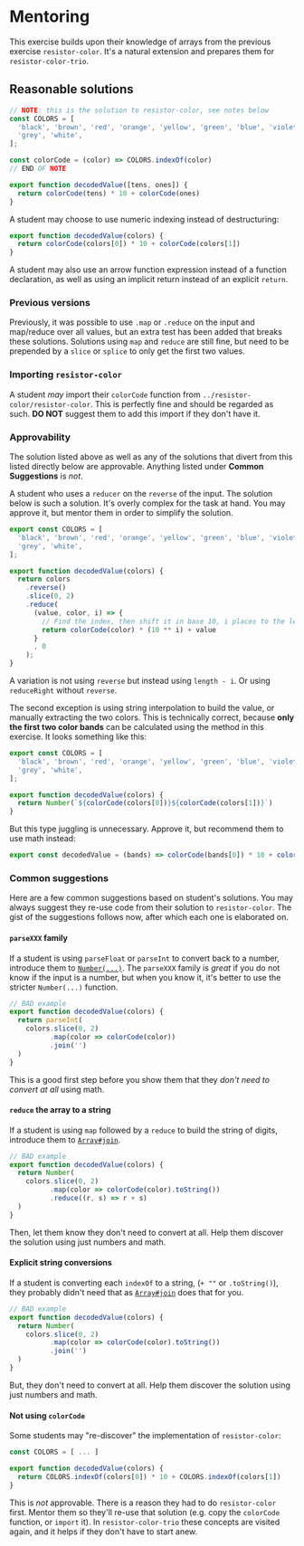 # Mentoring

This exercise builds upon their knowledge of arrays from the previous exercise `resistor-color`. It's a natural
extension and prepares them for `resistor-color-trio`.

## Reasonable solutions

```javascript
// NOTE: this is the solution to resistor-color, see notes below
const COLORS = [
  'black', 'brown', 'red', 'orange', 'yellow', 'green', 'blue', 'violet',
  'grey', 'white',
];

const colorCode = (color) => COLORS.indexOf(color)
// END OF NOTE

export function decodedValue([tens, ones]) {
  return colorCode(tens) * 10 + colorCode(ones)
}
```

A student may choose to use numeric indexing instead of destructuring:

```javascript
export function decodedValue(colors) {
  return colorCode(colors[0]) * 10 + colorCode(colors[1])
}
```

A student may also use an arrow function expression instead of a function declaration, as well as using an implicit
return instead of an explicit `return`.

### Previous versions

Previously, it was possible to use `.map` or `.reduce` on the input and map/reduce over all values, but an extra test
has been added that breaks these solutions. Solutions using `map` and `reduce` are still fine, but need to be
prepended by a `slice` or `splice` to only get the first two values.

### Importing `resistor-color`

A student _may_ import their `colorCode` function from `../resistor-color/resistor-color`. This is perfectly fine and
should be regarded as such. **DO NOT** suggest them to add this import if they don't have it.

### Approvability

The solution listed above as well as any of the solutions that divert from this listed directly below are
approvable. Anything listed under **Common Suggestions** is _not_.

A student who uses a `reducer` on the `reverse` of the input. The solution below is such a solution. It's overly
complex for the task at hand. You may approve it, but mentor them in order to simplify the solution.

```javascript
export const COLORS = [
  'black', 'brown', 'red', 'orange', 'yellow', 'green', 'blue', 'violet',
  'grey', 'white',
];

export function decodedValue(colors) {
  return colors
    .reverse()
    .slice(0, 2)
    .reduce(
      (value, color, i) => {
        // Find the index, then shift it in base 10, i places to the left
        return colorCode(color) * (10 ** i) + value
      }
      , 0
    );
}
```

A variation is not using `reverse` but instead using `length - i`. Or using `reduceRight` without `reverse`.

The second exception is using string interpolation to build the value, or manually extracting the two colors.
This is technically correct, because **only the first two color bands** can be calculated using the method in
this exercise. It looks something like this:

```javascript
export const COLORS = [
  'black', 'brown', 'red', 'orange', 'yellow', 'green', 'blue', 'violet',
  'grey', 'white',
];

export function decodedValue(colors) {
  return Number(`${colorCode(colors[0])}${colorCode(colors[1])}`)
}
```

But this type juggling is unnecessary. Approve it, but recommend them to use math instead:

```javascript
export const decodedValue = (bands) => colorCode(bands[0]) * 10 + colorCode(bands[1])
```

### Common suggestions

Here are a few common suggestions based on student's solutions. You may always suggest they re-use code from
their solution to `resistor-color`. The gist of the suggestions follows now, after which each one is
elaborated on.

#### `parseXXX` family

If a student is using `parseFloat` or `parseInt` to convert back to a number, introduce them to [`Number(...)`](https://developer.mozilla.org/en-US/docs/Web/JavaScript/Reference/Global_Objects/Number#Using_Number_to_convert_a_Date_object).
The `parseXXX` family is _great_ if you do not know if the input is a number, but when you know it, it's better to use
the stricter `Number(...)` function.

```javascript
// BAD example
export function decodedValue(colors) {
  return parseInt(
    colors.slice(0, 2)
          .map(color => colorCode(color))
          .join('')
  )
}
```

This is a good first step before you show them that they _don't need to convert at all_ using math.

#### `reduce` the array to a string

If a student is using `map` followed by a `reduce` to build the string of digits, introduce them to [`Array#join`](https://developer.mozilla.org/en-US/docs/Web/JavaScript/Reference/Global_Objects/Array/join).

```javascript
// BAD example
export function decodedValue(colors) {
  return Number(
    colors.slice(0, 2)
          .map(color => colorCode(color).toString())
          .reduce((r, s) => r + s)
  )
}
```

Then, let them know they don't need to convert at all. Help them discover the solution using just numbers and math.

#### Explicit string conversions

If a student is converting each `indexOf` to a string, (`+ ""` or `.toString()`), they probably didn't need that as
[`Array#join`](https://developer.mozilla.org/en-US/docs/Web/JavaScript/Reference/Global_Objects/Array/join) does that
for you.

```javascript
// BAD example
export function decodedValue(colors) {
  return Number(
    colors.slice(0, 2)
          .map(color => colorCode(color).toString())
          .join('')
  )
}
```

But, they don't need to convert at all. Help them discover the solution using just numbers and math.

#### Not using `colorCode`

Some students may "re-discover" the implementation of `resistor-color`:

```js
const COLORS = [ ... ]

export function decodedValue(colors) {
  return COLORS.indexOf(colors[0]) * 10 + COLORS.indexOf(colors[1])
}
```

This is _not_ approvable. There is a reason they had to do `resistor-color` first. Mentor them so they'll re-use that
solution (e.g. copy the `colorCode` function, or `import` it). In `resistor-color-trio` these concepts are visited
again, and it helps if they don't have to start anew.


